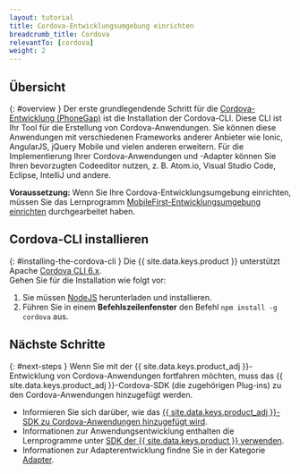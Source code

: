 ```yaml
---
layout: tutorial
title: Cordova-Entwicklungsumgebung einrichten
breadcrumb_title: Cordova
relevantTo: [cordova]
weight: 2
---
```

<!-- NLS_CHARSET=UTF-8 -->
## Übersicht
{: #overview }
Der erste grundlegendende Schritt für die [Cordova-Entwicklung (PhoneGap)](https://cordova.apache.org/) ist die Installation der Cordova-CLI. Diese CLI ist Ihr Tool für die Erstellung von Cordova-Anwendungen. Sie können diese Anwendungen mit verschiedenen Frameworks anderer Anbieter wie Ionic, AngularJS, jQuery Mobile und vielen anderen erweitern. 
Für die Implementierung Ihrer Cordova-Anwendungen und -Adapter können Sie Ihren bevorzugten Codeeditor nutzen, z. B.
Atom.io, Visual Studio Code, Eclipse, IntelliJ und andere.

**Voraussetzung:** Wenn Sie Ihre Cordova-Entwicklungsumgebung
einrichten, müssen Sie das Lernprogramm [MobileFirst-Entwicklungsumgebung einrichten](../mobilefirst/) durchgearbeitet haben.

## Cordova-CLI installieren
{: #installing-the-cordova-cli }
Die {{ site.data.keys.product }} unterstützt Apache [Cordova CLI 6.x](https://www.npmjs.com/package/cordova).  
Gehen Sie für die Installation wie folgt vor:

1. Sie müssen [NodeJS](https://nodejs.org/en/) herunterladen und installieren.
2. Führen Sie in einem **Befehlszeilenfenster** den Befehl `npm install -g cordova` aus.

## Nächste Schritte
{: #next-steps }
Wenn Sie mit der {{ site.data.keys.product_adj }}-Entwicklung von Cordova-Anwendungen fortfahren möchten,
muss das {{ site.data.keys.product_adj }}-Cordova-SDK (die zugehörigen Plug-ins) zu den Cordova-Anwendungen hinzugefügt werden.

* Informieren Sie sich darüber, wie das [{{ site.data.keys.product_adj }}-SDK zu
Cordova-Anwendungen hinzugefügt wird](../../../application-development/sdk/cordova/).
* Informationen zur Anwendungsentwicklung enthalten die Lernprogramme unter [SDK der {{ site.data.keys.product }} verwenden](../../../application-development/).
* Informationen zur Adapterentwicklung findne Sie in der Kategorie [Adapter](../../../adapters/).
